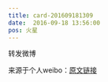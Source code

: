 ```yaml
---
title: card-201609181309
date:  2016-09-18 13:56:00
pos: 火星
---
```

转发微博

来源于个人weibo：[原文链接](https://m.weibo.cn/status/E8PMUkBlq?mblogid=E8PMUkBlq)